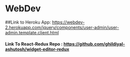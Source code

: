 # WebDev

##Link to Heroku App: https://webdev-2.herokuapp.com/jquery/components/user-admin/user-admin.template.client.html

#### Link To React-Redux Repo : https://github.com/ghildiyal-ashutosh/widget-editor-redux
